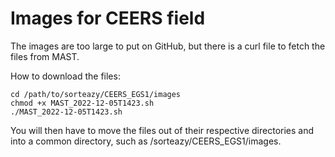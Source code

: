 # Images for CEERS field

The images are too large to put on GitHub, but there is a curl file to fetch the files from MAST.

How to download the files:

    cd /path/to/sorteazy/CEERS_EGS1/images
    chmod +x MAST_2022-12-05T1423.sh
    ./MAST_2022-12-05T1423.sh
    
You will then have to move the files out of their respective directories and into a common directory, such as /sorteazy/CEERS_EGS1/images.
